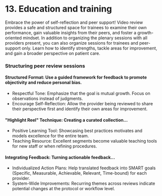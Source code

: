 # 13. Education and training

Embrace the power of self-reflection and peer support! Video review provides a safe and structured space for trainees to examine their own performance, gain valuable insights from their peers, and foster a growth-oriented mindset. In addition to organizing the plenary sessions with all providers present, you can also organize sessions for trainees and peer-support only. Learn how to identify strengths, tackle areas for improvement, and gain a broader perspective on patient care.

### Structuring peer review sessions

#### Structured Format: Use a guided framework for feedback to promote objectivity and reduce personal bias.

* Respectful Tone: Emphasize that the goal is mutual growth. Focus on observations instead of judgments.
* Encourage Self-Reflection: Allow the provider being reviewed to share their perspective first and identify their own areas for improvement.

#### "Highlight Reel" Technique: Creating a curated collection...

* Positive Learning Tool: Showcasing best practices motivates and models excellence for the entire team.
* Teaching Resource: Excellent segments become valuable teaching tools for new staff or when refining procedures.

#### Integrating Feedback: Turning actionable feedback...

* Individualized Action Plans: Help translated feedback into SMART goals (Specific, Measurable, Achievable, Relevant, Time-bound) for each provider.
* System-Wide Improvements: Recurring themes across reviews indicate potential changes at the protocol or workflow level.
